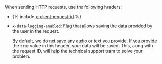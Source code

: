 When sending HTTP requests, use the following headers:

* {% include [x-client-request-id](x-client-request-id.md) %}
* `x-data-logging-enabled`: Flag that allows saving the data provided by the user in the request.

   By default, we do not save any audio or text you provide. If you provide the `true` value in this header, your data will be saved. This, along with the request ID, will help the technical support team to solve your problem.